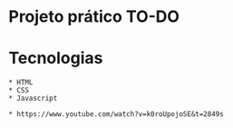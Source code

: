 # Projeto prático TO-DO

# Tecnologias
    * HTML 
    * CSS
    * Javascript

    * https://www.youtube.com/watch?v=k0roUpojoSE&t=2849s